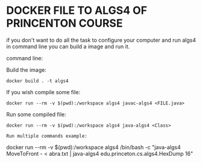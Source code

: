 # DOCKER FILE TO ALGS4 OF PRINCENTON COURSE
if you don't want to do all the task to configure your computer
and run algs4 in command line you can build a image and run it.

command line:

Build the image:

```
docker build . -t algs4
```

If you wish compile some file:

```
docker run --rm -v $(pwd):/workspace algs4 javac-algs4 <FILE.java>
```
Run some compiled file:
```
docker run --rm -v $(pwd):/workspace algs4 java-algs4 <Class>

Run multiple commands example:
```
docker run --rm -v $(pwd):/workspace algs4 /bin/bash -c "java-algs4 MoveToFront - < abra.txt | java-algs4 edu.princeton.cs.algs4.HexDump 16"
```
